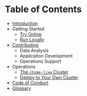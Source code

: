 # Table of Contents

- [Introduction](README.md)
- Getting Started
  - [Try Online](getting-started/try-online.md)
  - [Run Locally](getting-started/run-locally.md)
- [Contributing](CONTRIBUTING.md)
  - Data Analysis
  - Application Development
  - Operations Support
- Operations
  - [The `chime-live` Cluster](./operations/chime-live-cluster.md)
  - [Deploy to Your Own Cluster](./operations/byok8s.md)
- [Code of Conduct](CODE_OF_CONDUCT.md)
- [Glossary](GLOSSARY.md)
